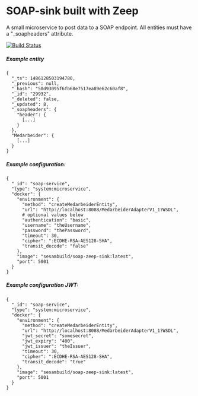 # SOAP-sink built with Zeep

A small microservice to post data to a SOAP endpoint.
All entities must have a "_soapheaders" attribute.

[![Build Status](https://travis-ci.org/sesam-community/sesam-ntlm-adapter.svg?branch=master)](https://travis-ci.org/sesam-community/sesam-ntlm-adapter)

##### Example entity
```
{
  "_ts": 1486128503194780,
  "_previous": null,
  "_hash": "50d93095f6fb68e7517ea89e62c60af8",
  "_id": "29932",
  "_deleted": false,
  "_updated": 8,
  "_soapheaders": {
    "header": {
      [...]
    }
  },
  "Medarbeider": {
    [...]
  }
}
```
##### Example configuration:

```
{
  "_id": "soap-service",
  "type": "system:microservice",
  "docker": {
    "environment": {
      "method": "createMedarbeiderEntity",
      "url": "http://localhost:8088/MedarbeiderAdapterV1_1?WSDL",
      # optional values below
      "authentication": "basic",
      "username": "theUsername",
      "password": "thePassword",
      "timeout": 30,
      "cipher": ":ECDHE-RSA-AES128-SHA",
      "transit_decode": "false"
    },
    "image": "sesambuild/soap-zeep-sink:latest",
    "port": 5001
  }
}
```
##### Example configuration JWT:

```
{
  "_id": "soap-service",
  "type": "system:microservice",
  "docker": {
    "environment": {
      "method": "createMedarbeiderEntity",
      "url": "http://localhost:8088/MedarbeiderAdapterV1_1?WSDL",
      "jwt_secret": "somesecret",
      "jwt_expiry": "400",
      "jwt_issuer": "theIssuer",
      "timeout": 30,
      "cipher": ":ECDHE-RSA-AES128-SHA",
      "transit_decode": "true"
    },
    "image": "sesambuild/soap-zeep-sink:latest",
    "port": 5001
  }
}
```